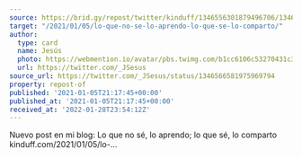 ```yaml
---
source: https://brid.gy/repost/twitter/kinduff/1346556301879496706/1346566581975969794
target: "/2021/01/05/lo-que-no-se-lo-aprendo-lo-que-se-lo-comparto/"
author:
  type: card
  name: Jesús
  photo: https://webmention.io/avatar/pbs.twimg.com/b1cc6106c53270431c39859d094325ef49bcfbe1a7684e27d4593e7f59dd5445.jpg
  url: https://twitter.com/_JSesus
source_url: https://twitter.com/_JSesus/status/1346566581975969794
property: repost-of
published: '2021-01-05T21:17:45+00:00'
published_at: '2021-01-05T21:17:45+00:00'
received_at: '2022-01-28T23:54:12Z'
---
```


Nuevo post en mi blog: Lo que no sé, lo aprendo; lo que sé, lo comparto kinduff.com/2021/01/05/lo-…